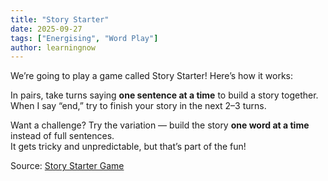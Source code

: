 ```yaml
---
title: "Story Starter"
date: 2025-09-27
tags: ["Energising", "Word Play"]
author: learningnow
---
```


We’re going to play a game called Story Starter! Here’s how it works:

In pairs, take turns saying **one sentence at a time** to build a story together.  
When I say “end,” try to finish your story in the next 2–3 turns.

Want a challenge? Try the variation — build the story **one word at a time** instead of full sentences.  
It gets tricky and unpredictable, but that’s part of the fun!

Source: [Story Starter Game](https://youtu.be/eWb0AV4Ncdk)
